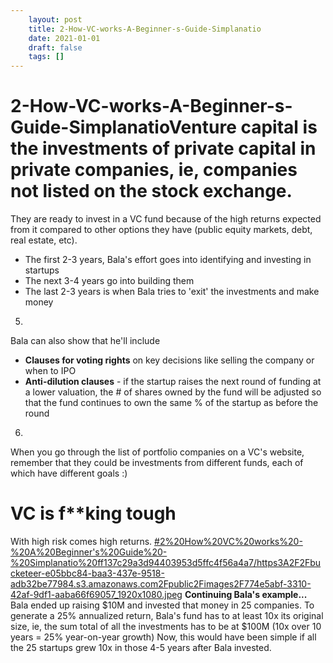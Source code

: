 ```yaml
---
 	layout: post
 	title: 2-How-VC-works-A-Beginner-s-Guide-Simplanatio
 	date: 2021-01-01
 	draft: false
 	tags: []
---
```


# 2-How-VC-works-A-Beginner-s-Guide-SimplanatioVenture capital is the investments of **private capital in private companies**, ie, companies not listed on the stock exchange.
They are ready to invest in a VC fund because of the high returns expected from it compared to other options they have (public equity markets, debt, real estate, etc).
- The first 2-3 years, Bala's effort goes into identifying and investing in startups
- The next 3-4 years go into building them
- The last 2-3 years is when Bala tries to 'exit' the investments and make money
5.
Bala can also show that he'll include
- **Clauses for voting rights** on key decisions like selling the company or when to IPO
- **Anti-dilution clauses** - if the startup raises the next round of funding at a lower valuation, the # of shares owned by the fund will be adjusted so that the fund continues to own the same % of the startup as before the round
6.
When you go through the list of portfolio companies on a VC's website, remember that they could be investments from different funds, each of which have different goals :)
>
# VC is f**king tough
With high risk comes high returns.
[#2%20How%20VC%20works%20-%20A%20Beginner's%20Guide%20-%20Simplanatio%20ff137c29a3d94403953d5ffc4f56a4a7/https3A2F2Fbucketeer-e05bbc84-baa3-437e-9518-adb32be77984.s3.amazonaws.com2Fpublic2Fimages2F774e5abf-3310-42af-9df1-aaba66f69057_1920x1080.jpeg](#2%20How%20VC%20works%20-%20A%20Beginner's%20Guide%20-%20Simplanatio%20ff137c29a3d94403953d5ffc4f56a4a7/https3A2F2Fbucketeer-e05bbc84-baa3-437e-9518-adb32be77984.s3.amazonaws.com2Fpublic2Fimages2F774e5abf-3310-42af-9df1-aaba66f69057_1920x1080.jpeg)
**Continuing Bala's example...**
Bala ended up raising $10M and invested that money in 25 companies.
To generate a 25% annualized return, Bala's fund has to at least 10x its original size, ie, the sum total of all the investments has to be at $100M (10x over 10 years = 25% year-on-year growth)
Now, this would have been simple if all the 25 startups grew 10x in those 4-5 years after Bala invested.
